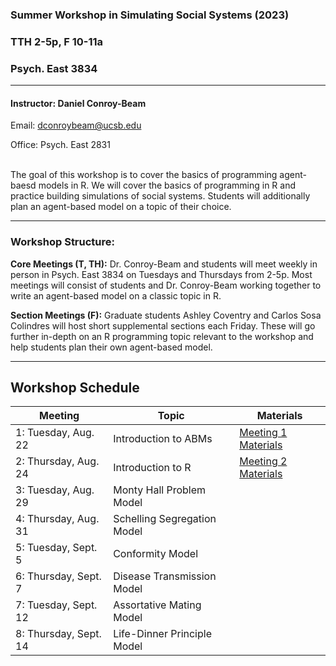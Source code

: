 
### Summer Workshop in Simulating Social Systems (2023)

### TTH 2-5p, F 10-11a

### Psych. East 3834

------------------------------------------------------------------------

#### Instructor: Daniel Conroy-Beam

Email: <dconroybeam@ucsb.edu>

Office: Psych. East 2831

<br> The goal of this workshop is to cover the basics of programming agent-baesd models in R. We will cover the basics of programming in R and practice building simulations of social systems. Students will additionally plan an agent-based model on a topic of their choice.

------------------------------------------------------------------------

### Workshop Structure:

**Core Meetings (T, TH):** Dr. Conroy-Beam and students will meet
weekly in person in Psych. East 3834 on Tuesdays and Thursdays from 2-5p. Most meetings will consist of students and Dr. Conroy-Beam working together to write an agent-based model on a classic topic in R.

**Section Meetings (F):** Graduate students Ashley Coventry and Carlos Sosa Colindres will host short supplemental sections each Friday. These will go further in-depth on an R programming topic relevant to the workshop and help students plan their own agent-based model.

------------------------------------------------------------------------

## Workshop Schedule

| Meeting                 | Topic                              | Materials                                                                                            |
|-------------------------|------------------------------------|------------------------------------------------------------------------------------------------------|
| 1: Tuesday, Aug. 22     | Introduction to ABMs               | [Meeting 1 Materials](https://github.com/dconroybeam/SWSSS/tree/main/intro-to-abm/intro-to-abm.pdf)  |
| 2: Thursday, Aug. 24    | Introduction to R                  | [Meeting 2 Materials](https://github.com/dconroybeam/SWSSS/tree/main/intro-to-r/r-primer.pdf)        |
| 3: Tuesday, Aug. 29     | Monty Hall Problem Model           |
| 4: Thursday, Aug. 31    | Schelling Segregation Model        |
| 5: Tuesday, Sept. 5     | Conformity Model                   |
| 6: Thursday, Sept. 7    | Disease Transmission Model         |
| 7: Tuesday, Sept. 12    | Assortative Mating Model           |
| 8: Thursday, Sept. 14   | Life-Dinner Principle Model        |